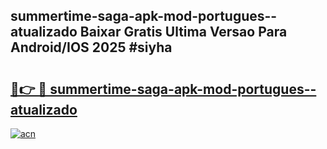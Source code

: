 ## summertime-saga-apk-mod-portugues--atualizado Baixar Gratis Ultima Versao Para Android/IOS 2025 #siyha

# <h2><a href="https://ainizakaria.my?title=summertime-saga-apk-mod-portugues--atualizado&ref=20M">🔗👉 🔴 summertime-saga-apk-mod-portugues--atualizado</a></h2>

[![acn](https://github.com/user-attachments/assets/0f9c940e-d8b0-45ae-aac7-cd30a18b3e1c)](https://ainizakaria.my?title=summertime-saga-apk-mod-portugues--atualizado&ref=20M)

